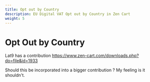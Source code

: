 ```yaml
---
title: Opt out by Country
description: EU Digital VAT Opt out by Country in Zen Cart 
weight: 5
---
```


Opt Out by Country
============

Lat9 has a contribution https://www.zen-cart.com/downloads.php?do=file&id=1933

Should this be incorporated into a bigger contribution ?
My feeling is it shouldn't.
